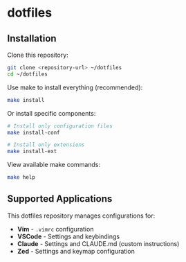 # dotfiles

## Installation

Clone this repository:
```bash
git clone <repository-url> ~/dotfiles
cd ~/dotfiles
```

Use make to install everything (recommended):
```bash
make install
```

Or install specific components:
```bash
# Install only configuration files
make install-conf

# Install only extensions
make install-ext
```

View available make commands:
```bash
make help
```

## Supported Applications

This dotfiles repository manages configurations for:

- **Vim** - `.vimrc` configuration
- **VSCode** - Settings and keybindings
- **Claude** - Settings and CLAUDE.md (custom instructions)
- **Zed** - Settings and keymap configuration